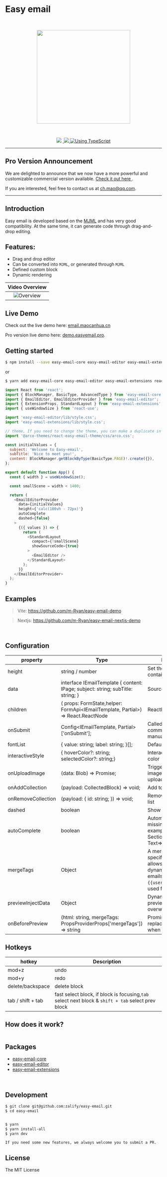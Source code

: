 # Easy email

<br>
<p align="center">
  <a aria-label="Easy email logo" href="https://email.maocanhua.cn/?utm_source=github">
    <img src="./logo_text.svg" width="300">
  </a>
</p>
<br>

<p align="center">

  <img src="https://img.shields.io/badge/PRs-welcome-brightgreen.svg">
  <a aria-label="React version" href="https://react.js">
    <img alt="" src="https://img.shields.io/badge/React-18.2-yellow.svg">
  </a>
  <a aria-label="MJML" href="https://mjml.io/">
    <img src="https://img.shields.io/badge/MJML-awesome-rgb(120 33 117).svg">
  </a>
  <a aria-label="Package size" href="https://www.typescriptlang.org/">
    <img alt="Using TypeScript" src="https://img.shields.io/badge/%3C/%3E-TypeScript-brightgreenred.svg">
  </a>
</p>

---

## Pro Version Announcement

We are delighted to announce that we now have a more powerful and customizable commercial version available. <a href="https://github.com/Easy-Email-Pro/easy-email-pro" target="_blank">Check it out here </a>.

If you are interested, feel free to contact us at ch.mao@qq.com.

---

## Introduction

Easy email is developed based on the [MJML](https://mjml.io/) and has very good compatibility. At the same time, it can generate code through drag-and-drop editing.

## Features:

- Drag and drop editor
- Can be converted into `MJML`, or generated through `MJML`
- Defined custom block
- Dynamic rendering

|                  Video Overview                  |
| :----------------------------------------------: |
| <img src="./StandardLayout.png" alt="Overview" > |

## Live Demo

Check out the live demo here: <a href="https://email.maocanhua.cn/?utm_source=github" target="_blank" alt="https://email.maocanhua.cn/?utm_source=github">email.maocanhua.cn</a>

Pro version live demo here: <a href="https://demo.easyemail.pro/full?utm_source=github-live" target="_blank">demo.easyemail.pro</a>.


## Getting started

```sh
$ npm install --save easy-email-core easy-email-editor easy-email-extensions react-final-form
```

or

```sh
$ yarn add easy-email-core easy-email-editor easy-email-extensions react-final-form
```

```js
import React from 'react';
import { BlockManager, BasicType, AdvancedType } from 'easy-email-core';
import { EmailEditor, EmailEditorProvider } from 'easy-email-editor';
import { ExtensionProps, StandardLayout } from 'easy-email-extensions';
import { useWindowSize } from 'react-use';

import 'easy-email-editor/lib/style.css';
import 'easy-email-extensions/lib/style.css';

// theme, If you need to change the theme, you can make a duplicate in https://arco.design/themes/design/1799/setting/base/Color
import '@arco-themes/react-easy-email-theme/css/arco.css';

const initialValues = {
  subject: 'Welcome to Easy-email',
  subTitle: 'Nice to meet you!',
  content: BlockManager.getBlockByType(BasicType.PAGE)!.create({}),
};

export default function App() {
  const { width } = useWindowSize();

  const smallScene = width < 1400;

  return (
    <EmailEditorProvider
      data={initialValues}
      height={'calc(100vh - 72px)'}
      autoComplete
      dashed={false}
    >
      {({ values }) => {
        return (
          <StandardLayout
            compact={!smallScene}
            showSourceCode={true}
          >
            <EmailEditor />
          </StandardLayout>
        );
      }}
    </EmailEditorProvider>
  );
}


```

## Examples

> Vite: <a href="https://github.com/m-Ryan/easy-email-demo" target="_blank" alt="https://github.com/m-Ryan/easy-email-demo">https://github.com/m-Ryan/easy-email-demo</a>

> Nextjs: <a href="https://github.com/m-Ryan/easy-email-nextjs-demo" target="_blank" alt="https://github.com/m-Ryan/easy-email-nextjs-demo">https://github.com/m-Ryan/easy-email-nextjs-demo</a>

</br>

## Configuration

| property           | Type                                                                                               | Description                                                                                                                          |
| ------------------ | -------------------------------------------------------------------------------------------------- | ------------------------------------------------------------------------------------------------------------------------------------ |
| height             | string / number                                                                                    | Set the height of the container                                                                                                      |
| data               | interface IEmailTemplate { content: IPage; subject: string; subTitle: string; }                    | Source data                                                                                                                          |
| children           | ( props: FormState<T>,helper: FormApi<IEmailTemplate, Partial<IEmailTemplate>>) => React.ReactNode | ReactNode                                                                                                                            |
| onSubmit           | Config<IEmailTemplate, Partial<IEmailTemplate>>['onSubmit'];                                       | Called when the commit is triggered manually                                                                                         |
| fontList           | { value: string; label: string; }[];                                                               | Default font list.                                                                                                                   |
| interactiveStyle   | { hoverColor?: string; selectedColor?: string;}                                                    | Interactive prompt color                                                                                                             |
| onUploadImage      | (data: Blob) => Promise<string>;                                                                   | Triggered when an image is pasted or uploaded                                                                                        |
| onAddCollection    | (payload: CollectedBlock) => void;                                                                 | Add to collection list                                                                                                               |
| onRemoveCollection | (payload: { id: string; }) => void;                                                                | Remove from collection list                                                                                                          |
| dashed             | boolean                                                                                            | Show dashed                                                                                                                          |
| autoComplete       | boolean                                                                                            | Automatically complete missing blocks. For example, Text => Section, will generate Text=>Column=>Section                             |
| mergeTags          | Object                                                                                             | A merge tag is a bit of specific code that allows you to insert dynamic data into emails. Like `{{user.name}}`, and used for preview |
| previewInjectData  | Object                                                                                             | Dynamic data for preview, it will overwrite mergeTags.                                                                               |
| onBeforePreview    | (html: string, mergeTags: PropsProviderProps['mergeTags']) => string                               | Promise<string> You can replace mergeTags when previewing.                                                                           |

## Hotkeys

| hotkey            | Description                                                                                       |
| ----------------- | ------------------------------------------------------------------------------------------------- |
| mod+z             | undo                                                                                              |
| mod+y             | redo                                                                                              |
| delete/backspace  | delete block                                                                                      |
| tab / shift + tab | fast select block, if block is focusing,`tab` select next block & `shift + tab` select prev block |

## How does it work?

<img alt="" src="./work.png">

</br>

## Packages

- [easy-email-core](./packages/easy-email-core/readme.md)
- [easy-email-editor](./packages/easy-email-editor/readme.md)
- [easy-email-extensions](./packages/easy-email-extensions/readme.md)

</br>

## Development

```sh
$ git clone git@github.com:zalify/easy-email.git
$ cd easy-email


$ yarn
$ yarn install-all
$ yarn dev

```

`If you need some new features, we always welcome you to submit a PR.`

## License

The MIT License
